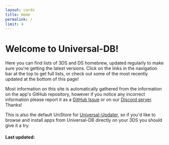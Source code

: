 ```yaml
---
layout: cards
title: Home
permalink: /
limit: 4
---
```


# Welcome to Universal-DB!

Here you can find lists of 3DS and DS homebrew, updated regularly to make sure you're getting the latest versions. Click on the links in the navigation bar at the top to get full lists, or check out some of the most recently updated at the bottom of this page!

Most information on this site is automatically gathered from the information on the app's GitHub repository, however if you notice any incorrect information please report it as a [GitHub Issue](https://github.com/Universal-Team/db/issues/new) or on our [Discord server](https://universal-team.net/discord). Thanks!

This is also the default UniStore for [Universal-Updater](/3ds/universal-updater), so if you'd like to browse and install apps from Universal-DB directly on your 3DS you should give it a try.

#### Last updated:

